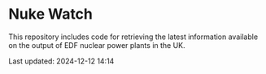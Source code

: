 # Nuke Watch

This repository includes code for retrieving the latest information available on the output of EDF nuclear power plants in the UK.

Last updated: 2024-12-12 14:14